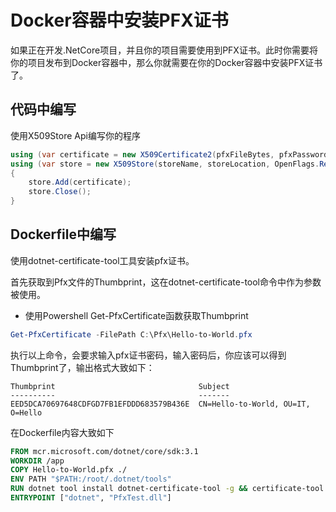 # Docker容器中安装PFX证书

如果正在开发.NetCore项目，并且你的项目需要使用到PFX证书。此时你需要将你的项目发布到Docker容器中，那么你就需要在你的Docker容器中安装PFX证书了。

## 代码中编写

使用X509Store Api编写你的程序

```csharp
using (var certificate = new X509Certificate2(pfxFileBytes, pfxPassword, X509KeyStorageFlags.Exportable | X509KeyStorageFlags.PersistKeySet))
using (var store = new X509Store(storeName, storeLocation, OpenFlags.ReadWrite))
{
    store.Add(certificate);
    store.Close();
}
```

## Dockerfile中编写

使用dotnet-certificate-tool工具安装pfx证书。

首先获取到Pfx文件的Thumbprint，这在dotnet-certificate-tool命令中作为参数被使用。

- 使用Powershell Get-PfxCertificate函数获取Thumbprint

```powershell
Get-PfxCertificate -FilePath C:\Pfx\Hello-to-World.pfx
```

执行以上命令，会要求输入pfx证书密码，输入密码后，你应该可以得到Thumbprint了，输出格式大致如下：

```
Thumbprint                                Subject
----------                                -------
EED5DCA70697648CDFGD7FB1EFDDD683579B436E  CN=Hello-to-World, OU=IT, O=Hello
```

在Dockerfile内容大致如下

```dockerfile
FROM mcr.microsoft.com/dotnet/core/sdk:3.1
WORKDIR /app
COPY Hello-to-World.pfx ./
ENV PATH "$PATH:/root/.dotnet/tools"
RUN dotnet tool install dotnet-certificate-tool -g && certificate-tool add -f ./Hello-to-World.pfx -p Password123 -t EED5DCA70697648CDFGD7FB1EFDDD683579B436E
ENTRYPOINT ["dotnet", "PfxTest.dll"]
```
